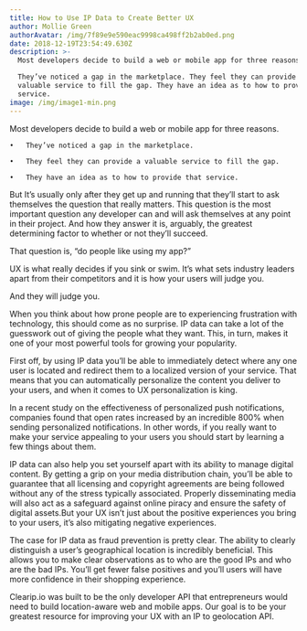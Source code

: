 ```yaml
---
title: How to Use IP Data to Create Better UX
author: Mollie Green
authorAvatar: /img/7f89e9e590eac9998ca498ff2b2ab0ed.png
date: 2018-12-19T23:54:49.630Z
description: >-
  Most developers decide to build a web or mobile app for three reasons.

  They’ve noticed a gap in the marketplace. They feel they can provide a
  valuable service to fill the gap. They have an idea as to how to provide that
  service.
image: /img/image1-min.png
---
```


Most developers decide to build a web or mobile app for three reasons.



	•	They’ve noticed a gap in the marketplace.

	•	They feel they can provide a valuable service to fill the gap.

	•	They have an idea as to how to provide that service.



But It’s usually only after they get up and running that they’ll start to ask themselves the question that really matters. This question is the most important question any developer can and will ask themselves at any point in their project. And how they answer it is, arguably, the greatest determining factor to whether or not they’ll succeed.



That question is, “do people like using my app?”



UX is what really decides if you sink or swim. It’s what sets industry leaders apart from their competitors and it is how your users will judge you.



And they will judge you.



When you think about how prone people are to experiencing frustration with technology, this should come as no surprise. IP data can take a lot of the guesswork out of giving the people what they want. This, in turn, makes it one of your most powerful tools for growing your popularity.



First off, by using IP data you’ll be able to immediately detect where any one user is located and redirect them to a localized version of your service. That means that you can automatically personalize the content you deliver to your users, and when it comes to UX personalization is king.



In a recent study on the effectiveness of personalized push notifications, companies found that open rates increased by an incredible 800% when sending personalized notifications. In other words, if you really want to make your service appealing to your users you should start by learning a few things about them.



IP data can also help you set yourself apart with its ability to manage digital content. By getting a grip on your media distribution chain, you’ll be able to guarantee that all licensing and copyright agreements are being followed without any of the stress typically associated. Properly disseminating media will also act as a safeguard against online piracy and ensure the safety of digital assets.But your UX isn’t just about the positive experiences you bring to your users, it’s also mitigating negative experiences.



The case for IP data as fraud prevention is pretty clear. The ability to clearly distinguish a user’s geographical location is incredibly beneficial. This allows you to make clear observations as to who are the good IPs and who are the bad IPs. You’ll get fewer false positives and you’ll users will have more confidence in their shopping experience.



Clearip.io was built to be the only developer API that entrepreneurs would need to build location-aware web and mobile apps. Our goal is to be your greatest resource for improving your UX with an IP to geolocation API.
